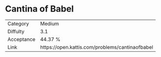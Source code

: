 # Cantina of Babel

<table>
    <tr>
        <td>Category</td>
        <td>Medium</td>
    </tr>
    <tr>
        <td>Diffulty</td>
        <td>3.1</td>
    </tr>
    <tr>
        <td>Acceptance</td>
        <td>44.37 %</td>
    </tr>
    <tr>
        <td>Link</td>
        <td>https://open.kattis.com/problems/cantinaofbabel</td>
    </tr>
</table>